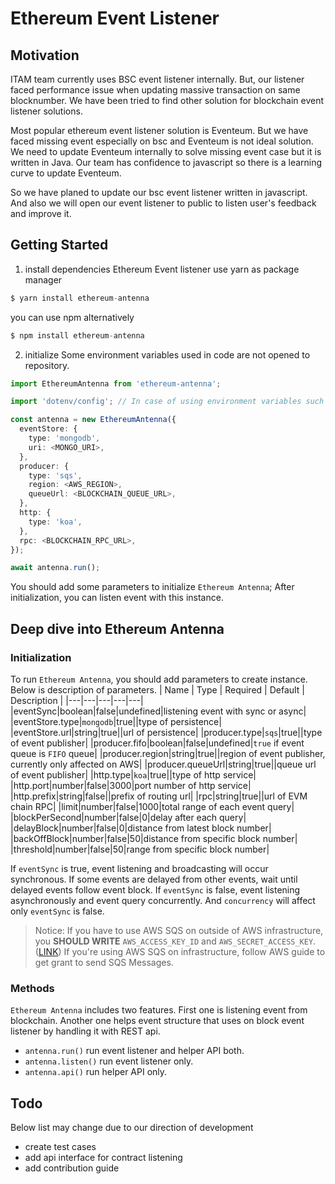 # Ethereum Event Listener

## Motivation
ITAM team currently uses BSC event listener internally.
But, our listener faced performance issue when updating massive transaction on same blocknumber.
We have been tried to find other solution for blockchain event listener solutions.

Most popular ethereum event listener solution is Eventeum.
But we have faced missing event especially on bsc and Eventeum is not ideal solution.
We need to update Eventeum internally to solve missing event case but it is written in Java.
Our team has confidence to javascript so there is a learning curve to update Eventeum.

So we have planed to update our bsc event listener written in javascript.
And also we will open our event listener to public to listen user's feedback and improve it.

## Getting Started
1. install dependencies
Ethereum Event listener use yarn as package manager
```javascript
$ yarn install ethereum-antenna
```
you can use npm alternatively
```javascript
$ npm install ethereum-antenna
```
2. initialize
Some environment variables used in code are not opened to repository.
```ts
import EthereumAntenna from 'ethereum-antenna';

import 'dotenv/config'; // In case of using environment variables such as `AWS_ACCESS_KEY_ID`;

const antenna = new EthereumAntenna({
  eventStore: {
    type: 'mongodb',
    uri: <MONGO_URI>,
  },
  producer: {
    type: 'sqs',
    region: <AWS_REGION>,
    queueUrl: <BLOCKCHAIN_QUEUE_URL>,
  },
  http: {
    type: 'koa',
  },
  rpc: <BLOCKCHAIN_RPC_URL>,
});

await antenna.run();
```
You should add some parameters to initialize `Ethereum Antenna`;
After initialization, you can listen event with this instance.

## Deep dive into Ethereum Antenna
### Initialization
To run `Ethereum Antenna`, you should add parameters to create instance. Below is description of parameters.
| Name | Type | Required | Default | Description |
|---|---|---|---|---|
|eventSync|boolean|false|undefined|listening event with sync or async|
|eventStore.type|`mongodb`|true||type of persistence|
|eventStore.url|string|true||url of persistence|
|producer.type|`sqs`|true||type of event publisher|
|producer.fifo|boolean|false|undefined|`true` if event queue is `FIFO` queue|
|producer.region|string|true||region of event publisher, currently only affected on AWS|
|producer.queueUrl|string|true||queue url of event publisher|
|http.type|`koa`|true||type of http service|
|http.port|number|false|3000|port number of http service|
|http.prefix|string|false||prefix of routing url|
|rpc|string|true||url of EVM chain RPC|
|limit|number|false|1000|total range of each event query|
|blockPerSecond|number|false|0|delay after each query|
|delayBlock|number|false|0|distance from latest block number|
|backOffBlock|number|false|50|distance from specific block number|
|threshold|number|false|50|range from specific block number|

If `eventSync` is true, event listening and broadcasting will occur synchronous. If some events are delayed from other events, wait until delayed events follow event block.
If `eventSync` is false, event listening asynchronously and event query concurrently.
And `concurrency` will affect only `eventSync` is false.

> Notice:
If you have to use AWS SQS on outside of AWS infrastructure, you **SHOULD WRITE** `AWS_ACCESS_KEY_ID` and `AWS_SECRET_ACCESS_KEY`. ([LINK](https://docs.aws.amazon.com/sdk-for-javascript/v3/developer-guide/loading-node-credentials-environment.html))
If you're using AWS SQS on infrastructure, follow AWS guide to get grant to send SQS Messages.

### Methods
`Ethereum Antenna` includes two features. First one is listening event from blockchain. Another one helps event structure that uses on block event listener by handling it with REST api.
- `antenna.run()`
run event listener and helper API both.
- `antenna.listen()`
run event listener only.
- `antenna.api()`
run helper API only.

## Todo
Below list may change due to our direction of development

* create test cases
* add api interface for contract listening
* add contribution guide